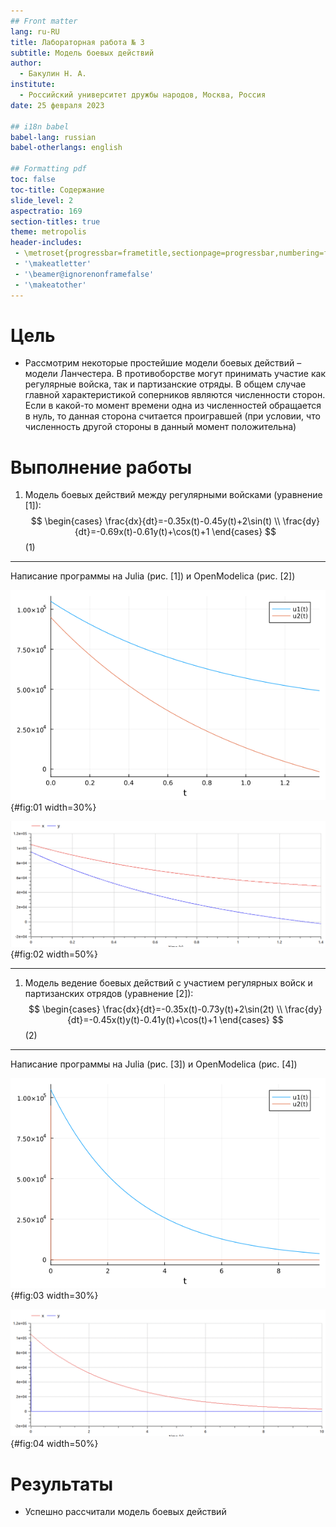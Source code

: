 ```yaml
---
## Front matter
lang: ru-RU
title: Лабораторная работа № 3
subtitle: Модель боевых действий
author:
  - Бакулин Н. А.
institute:
  - Российский университет дружбы народов, Москва, Россия
date: 25 февраля 2023

## i18n babel
babel-lang: russian
babel-otherlangs: english

## Formatting pdf
toc: false
toc-title: Содержание
slide_level: 2
aspectratio: 169
section-titles: true
theme: metropolis
header-includes:
 - \metroset{progressbar=frametitle,sectionpage=progressbar,numbering=fraction}
 - '\makeatletter'
 - '\beamer@ignorenonframefalse'
 - '\makeatother'
---
```


# Цель

- Рассмотрим некоторые простейшие модели боевых действий – модели Ланчестера. В противоборстве могут принимать участие как регулярные войска, так и партизанские отряды. В общем случае главной характеристикой соперников являются численности сторон. Если в какой-то момент времени одна из численностей обращается в нуль, то данная сторона считается проигравшей (при условии, что численность другой стороны в данный момент положительна)

# Выполнение работы

  1. Модель боевых действий между регулярными войсками (уравнение [1]):
    $$
    \begin{cases}
      \frac{dx}{dt}=-0.35x(t)-0.45y(t)+2\sin(t)
      \\
      \frac{dy}{dt}=-0.69x(t)-0.61y(t)+\cos(t)+1
    \end{cases}
    $$ (1)

---

  Написание программы на Julia (рис. [1]) и OpenModelica (рис. [2])
    
  ![Julia](image/0.png){#fig:01 width=30%}
    
  ![OpenModelica](image/1.png){#fig:02 width=50%}

---

  1. Модель ведение боевых действий с участием регулярных войск и партизанских отрядов (уравнение [2]):
    $$
    \begin{cases}
      \frac{dx}{dt}=-0.35x(t)-0.73y(t)+2\sin(2t)
      \\
      \frac{dy}{dt}=-0.45x(t)y(t)-0.41y(t)+\cos(t)+1
    \end{cases}
    $$ (2)

---

  Написание программы на Julia (рис. [3]) и OpenModelica (рис. [4])
    
  ![Julia](image/2.png){#fig:03 width=30%}
  
  ![OpenModelica](image/3.png){#fig:04 width=50%}

# Результаты

- Успешно рассчитали модель боевых действий

